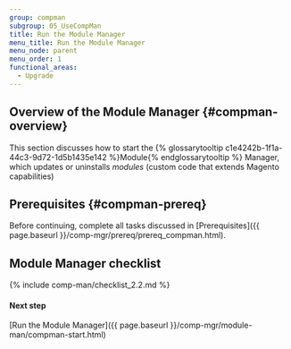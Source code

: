 ```yaml
---
group: compman
subgroup: 05_UseCompMan
title: Run the Module Manager
menu_title: Run the Module Manager
menu_node: parent
menu_order: 1
functional_areas:
  - Upgrade
---
```


## Overview of the Module Manager {#compman-overview}

This section discusses how to start the {% glossarytooltip c1e4242b-1f1a-44c3-9d72-1d5b1435e142 %}Module{% endglossarytooltip %} Manager, which updates or uninstalls *modules* (custom code that extends Magento capabilities)

## Prerequisites {#compman-prereq}

Before continuing, complete all tasks discussed in [Prerequisites]({{ page.baseurl }}/comp-mgr/prereq/prereq_compman.html).

## Module Manager checklist
{% include comp-man/checklist_2.2.md %}

#### Next step
[Run the Module Manager]({{ page.baseurl }}/comp-mgr/module-man/compman-start.html)
